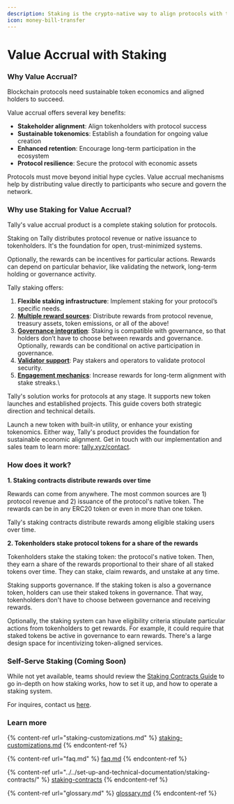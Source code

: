 ```yaml
---
description: Staking is the crypto-native way to align protocols with token holders
icon: money-bill-transfer
---
```


# Value Accrual with Staking

### Why Value Accrual?

Blockchain protocols need sustainable token economics and aligned holders to succeed.

Value accrual offers several key benefits:

* **Stakeholder alignment**: Align tokenholders with protocol success
* **Sustainable tokenomics**: Establish a foundation for ongoing value creation
* **Enhanced retention**: Encourage long-term participation in the ecosystem
* **Protocol resilience**: Secure the protocol with economic assets

Protocols must move beyond initial hype cycles. Value accrual mechanisms help by distributing value directly to participants who secure and govern the network.

### Why use Staking for Value Accrual?

Tally's value accrual product is a complete staking solution for protocols.&#x20;

Staking on Tally distributes protocol revenue or native issuance to tokenholders. It's the foundation for open, trust-minimized systems.

Optionally, the rewards can be incentives for particular actions. Rewards can depend on particular behavior, like validating the network, long-term holding or governance activity.

Tally staking offers:

1. **Flexible staking infrastructure**: Implement staking for your protocol’s specific needs.
2. [**Multiple reward sources**](https://docs.tally.xyz/tally-features/staking/staking-customizations#returning-fees): Distribute rewards from protocol revenue, treasury assets, token emissions, or all of the above!
3. [**Governance integration**](https://docs.tally.xyz/tally-features/staking/staking-customizations#governance-integration): Staking is compatible with governance, so that holders don’t have to choose between rewards and governance. Optionally, rewards can be conditional on active participation in governance.
4. [**Validator support**](https://docs.tally.xyz/tally-features/staking/staking-customizations#network-protocol-validation): Pay stakers and operators to validate protocol security.
5. [**Engagement mechanics**](https://docs.tally.xyz/tally-features/staking/staking-customizations#stake-streaks): Increase rewards for long-term alignment with stake streaks.\


Tally's solution works for protocols at any stage. It supports new token launches and established projects. This guide covers both strategic direction and technical details.&#x20;

Launch a new token with built-in utility, or enhance your existing tokenomics. Either way, Tally's product provides the foundation for sustainable economic alignment. Get in touch with our implementation and sales team to learn more: [tally.xyz/contact](https://www.tally.xyz/contact).

### How does it work?

**1. Staking contracts distribute rewards over time**

Rewards can come from anywhere. The most common sources are 1) protocol revenue and 2) issuance of the protocol's native token. The rewards can be in any ERC20 token or even in more than one token.

Tally's staking contracts distribute rewards among eligible staking users over time.&#x20;

**2. Tokenholders stake protocol tokens for a share of the rewards**

Tokenholders stake the staking token: the protocol's native token. Then, they earn a share of the rewards proportional to their share of all staked tokens over time. They can stake, claim rewards, and unstake at any time.

Staking supports governance. If the staking token is also a governance token, holders can use their staked tokens in governance. That way, tokenholders don't have to choose between governance and receiving rewards.

Optionally, the staking system can have eligibility criteria stipulate particular actions from tokenholders to get rewards. For example, it could require that staked tokens be active in governance to earn rewards. There's a large design space for incentivizing token-aligned services.

### Self-Serve Staking (Coming Soon)

While not yet available, teams should review the [Staking Contracts Guide](../../set-up-and-technical-documentation/staking-contracts/) to go in-depth on how staking works, how to set it up, and how to operate a staking system.&#x20;

For inquires, contact us [here](https://tally.xyz/contact).&#x20;

### Learn more

{% content-ref url="staking-customizations.md" %}
[staking-customizations.md](staking-customizations.md)
{% endcontent-ref %}

{% content-ref url="faq.md" %}
[faq.md](faq.md)
{% endcontent-ref %}

{% content-ref url="../../set-up-and-technical-documentation/staking-contracts/" %}
[staking-contracts](../../set-up-and-technical-documentation/staking-contracts/)
{% endcontent-ref %}

{% content-ref url="glossary.md" %}
[glossary.md](glossary.md)
{% endcontent-ref %}

